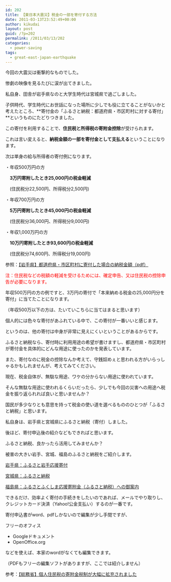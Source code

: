 ```yaml
---
id: 202
title: 【東日本大震災】税金の一部を寄付する方法
date: 2011-03-13T23:52:49+00:00
author: kikudai
layout: post
guid: /?p=202
permalink: /2011/03/13/202
categories:
  - power-saving
tags:
  - great-east-japan-earthquake
---
```

今回の大震災は衝撃的なものでした。
  
惨劇の映像を見るたびに涙が出てきました。

私自身、田舎が岩手県なのと大学生時代は宮城県で過ごしました。
  
子供時代、学生時代にお世話になった場所に少しでも役に立てることがないかと考えたところ、**寄付金の「ふるさと納税：都道府県・市区町村に対する寄付」**というものにたどりつきました。

この寄付を利用することで、**住民税と所得税の寄附金控除**が受けられます。
  
これは言い変えると、**納税金額の一部を寄付金として支払える**ということになります。

次は単身の給与所得者の寄付例になります。

・年収500万円の方
  
　**3万円寄附したとき25,000円の税金軽減**
  
　(住民税分22,500円、所得税分2,500円)

・年収700万円の方
  
　**5万円寄附したとき45,000円の税金軽減**
  
　(住民税分36,000円、所得税分9,000円)

・年収1,000万円の方
  
　**10万円寄附したとき93,600円の税金軽減**
  
　(住民税分74,600円、所得税分19,000円)

参照：<a href="http://www5.pref.iwate.jp/~hp0106/gaiyou/furusato\_nouzei/080430\_2\_kojin\_bt4.pdf" rel=nofollow>【岩手県】都道府県・市区町村に寄付した場合の納税金額（pdf）</a>
  
<font color="red">注：住民税などの税額の軽減を受けるためには、確定申告、又は住民税の控除申告が必要になります。</font>

年収500万円の方の例ですと、3万円の寄付で「本来納める税金の25,000円分を寄付」に当てたことになります。
  
（年収500万以下の方は、たいていこちらに当てはまると思います）

個人的には色々な寄付があふれている中で、この寄付が一番いいと感じます。
  
というのは、他の寄付は中身が非常に見えにくいということがあるからです。
  
ふるさと納税なら、寄付時に利用用途の希望が書けますし、都道府県・市区町村が寄付金を具体的にどんな用途に使ったのかを発表しています。

また、寄付なのに税金の控除なんか考えて、守銭奴めぇと思われる方がいらっしゃるかもしれませんが、考えてみてください。
  
現在、税金自体が、無駄な用途、ワケの分からない用途に使われています。
  
そんな無駄な用途に使われるくらいだったら、少しでも今回の災害への用途へ税金を振り返られれば良いと思いませんか？
  
国民が多少なりとも意思を持って税金の使い道を選べるもののひとつが「ふるさと納税」と思います。

私自身は、岩手県と宮城県にふるさと納税（寄付）しました。
  
後ほど、寄付申込後の紹介などもできればと思います。
  
ふるさと納税、良かったら活用してみませんか？

被害の大きい岩手、宮城、福島のふるさと納税をご紹介します。

<a href="http://www5.pref.iwate.jp/~hp0106/gaiyou/furusato_nouzei/index.html" rel=nofollow>岩手県：ふるさと岩手応援寄付</a>
  
<a href="http://www.pref.miyagi.jp/zeimu/hurusato/tetsuduki.html" rel=nofollow>宮城県：ふるさと納税</a>
  
<a href="http://bit.ly/f4CZVK" rel=nofollow>福島県：ふるさとふくしま応援寄附金（ふるさと納税）への御案内</a>

できるだけ、効率よく寄付の手続きをしたいのであれば、メールでやり取りし、クレジットカード決済（Yahoo!公金支払い）するのが一番です。

寄付申込書がword、pdfしかないので編集が少し手間ですが、

フリーのオフィス

  * Googleドキュメント
  * OpenOffice.org

などを使えば、本家のwordがなくても編集できます。
  
（PDFもフリーの編集ソフトがありますが、ここでは紹介しません）

参考：<a href="http://www.soumu.go.jp/menu\_kyotsuu/important/080430\_2_kojin.html" rel=nofollow>【総務省】個人住民税の寄附金税制が大幅に拡充されました</a>